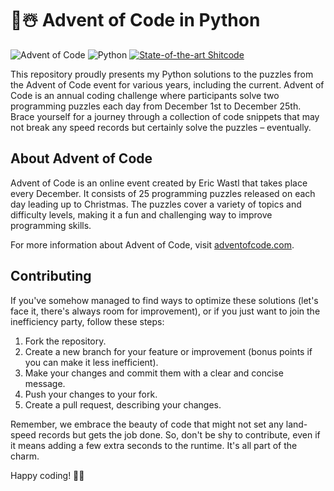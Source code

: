 # 🎄☃️ Advent of Code in Python

![Advent of Code](https://img.shields.io/badge/Advent%20of%20Code-2015%20to%202023-brightgreen) 
![Python](https://img.shields.io/badge/Python-3.x-blue)
[![State-of-the-art Shitcode](https://img.shields.io/static/v1?label=State-of-the-art&message=Shitcode&color=7B5804)](https://github.com/trekhleb/state-of-the-art-shitcode)

This repository proudly presents my Python solutions to the puzzles from the Advent of Code event for various years, including the current. Advent of Code is an annual coding challenge where participants solve two programming puzzles each day from December 1st to December 25th. Brace yourself for a journey through a collection of code snippets that may not break any speed records but certainly solve the puzzles – eventually.

## About Advent of Code

Advent of Code is an online event created by Eric Wastl that takes place every December. It consists of 25 programming puzzles released on each day leading up to Christmas. The puzzles cover a variety of topics and difficulty levels, making it a fun and challenging way to improve programming skills.

For more information about Advent of Code, visit [adventofcode.com](https://adventofcode.com/).

## Contributing

If you've somehow managed to find ways to optimize these solutions (let's face it, there's always room for improvement), or if you just want to join the inefficiency party, follow these steps:

1. Fork the repository.
2. Create a new branch for your feature or improvement (bonus points if you can make it less inefficient).
3. Make your changes and commit them with a clear and concise message.
4. Push your changes to your fork.
5. Create a pull request, describing your changes.

Remember, we embrace the beauty of code that might not set any land-speed records but gets the job done. So, don't be shy to contribute, even if it means adding a few extra seconds to the runtime. It's all part of the charm.

Happy coding! 🎄✨
